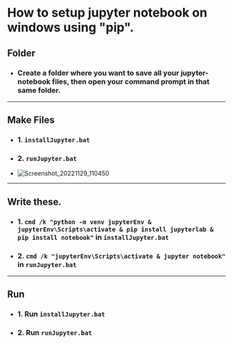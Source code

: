 # How to setup jupyter notebook on windows using "pip".
## Folder
* ### Create a folder where you want to save all your jupyter-notebook files, then open your command prompt in that same folder.
***
## Make Files
* ### 1. `installJupyter.bat`
* ### 2. `runJupyter.bat`
* ![Screenshot_20221129_110450](https://user-images.githubusercontent.com/73807910/204601779-8149b80d-6452-443a-a2e1-5897deaf4e20.png)
***
## Write these.
* ### 1. `cmd /k "python -m venv jupyterEnv & jupyterEnv\Scripts\activate & pip install jupyterlab & pip install notebook"` in `installJupyter.bat`
* ### 2. `cmd /k "jupyterEnv\Scripts\activate & jupyter notebook"` in `runJupyter.bat`
***
## Run
* ### 1. Run `installJupyter.bat`
* ### 2. Run `runJupyter.bat`
